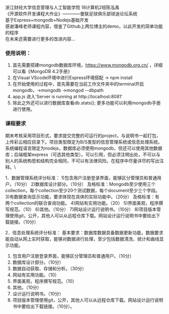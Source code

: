 浙江财经大学信息管理与人工智能学院 18计算机2班陈泓禹\
《开源软件开发课程大作业》————曼联足球俱乐部球迷论坛系统\
基于Express+mongodb+Nodejs基础开发\
感谢潘峰老师课程内容，借鉴了Github上两位博主的demo，以此开发的简单功能的程序\
在未来还需要进行更多的改进内容... 


### 使用说明：
1. 首先需要搭建mongodb数据库环境，https://www.mongodb.org.cn/ ，详细可以看《MongoDB 4.2手册》
2. 在Visual VScode环境中进行Express环境搭配 -> npm install
3. 在开始使用的过程中，首先需要在当前工作文件夹中的terminal开启mongodb，->mongodb ->mongod --dbpath
4. app.js 进入'Server is running at http://localhost:8081'
5. 除此之外还可以进行数据库查看db.stats(); 更多功能可以利用mongodb手册进行使用。

### 课程要求
期末考核采用项目形式，要求提交完整的可运行的project，与说明书一起打包，上传彩云相应目录下。项目类型限定为B/S类型的信息管理系统或信息处理系统。系统编程语言限定为nodejs，数据库必须使用mongodb，但还可以使用其他数据库；后端框架express（可选其他类型）。可以引用，但必须注明出处，不可以与别人的系统构思和结构完全相同，不可以有法律风险。在程序中尽量详尽的写出注释。\

1．数据管理系统评分标准： 
1)包含用户注册登录界面，能够区分管理员和普通用户。（10分） 
2)数据库设计部分。（10分） 
及格标准：Mongodb至少使用三个collection，每个collection至少20个测试数据，每个document至少三个字段。
3)有数据查询显示功能，要求体现在具体的实际功能中。（20分）
及格标准：有两个collection的联合查询功能。
4)网站有实用功能。（20）
5)界面美观，程序撰写规范。（10）
6)其他。（10分）
7)网站设计运行说明书。（10分）
8)项目版本管理使用git，公开，其他人可以从远程仓库下载。网站设计运行说明书中要给出下载链接。（10分）

2．信息处理系统评分标准：
基本要求：数据库数据具备数据更新功能，数据要求能自动从网上实时获取，能够对数据进行处理，至少包括数据清洗、统计和曲线显示功能。
1)	包含用户注册登录界面，能够区分管理员和普通用户。（10分）
2)	数据库设计部分。（10分）
3)	数据自动获取、存储和分析。（30分）
4)	网站有实用功能。（10）
5)	界面美观，程序撰写规范。（10）
6)	其他。（10分）
7)	设计运行说明书。（10分）
8) 项目版本管理使用git，公开，其他人可以从远程仓库下载。网站设计运行说明书中要给出下载链接。（10分）。
